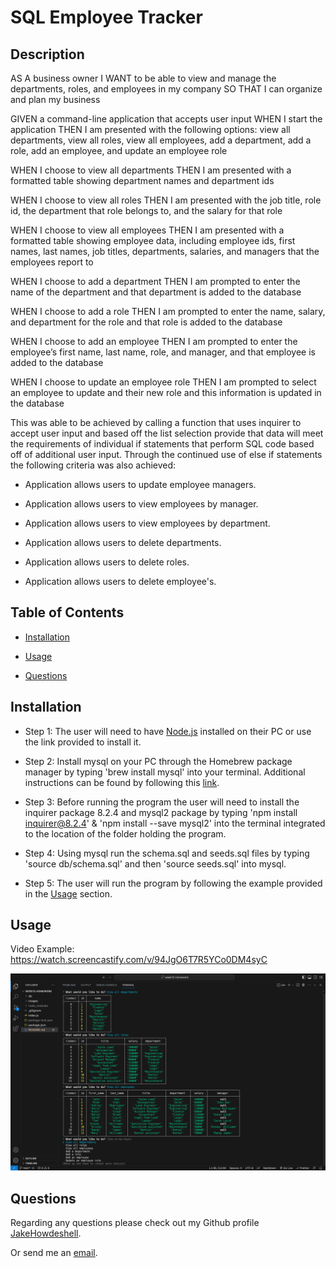 # SQL Employee Tracker

## Description

AS A business owner
I WANT to be able to view and manage the departments, roles, and employees in my company
SO THAT I can organize and plan my business

GIVEN a command-line application that accepts user input
WHEN I start the application
THEN I am presented with the following options: view all departments, view all roles, view all
employees, add a department, add a role, add an employee, and update an employee role

WHEN I choose to view all departments
THEN I am presented with a formatted table showing department names and department ids

WHEN I choose to view all roles
THEN I am presented with the job title, role id, the department that role belongs to, and the salary for that role

WHEN I choose to view all employees
THEN I am presented with a formatted table showing employee data, including employee ids, first names, last names, job titles, departments, salaries, and managers that the employees report to

WHEN I choose to add a department
THEN I am prompted to enter the name of the department and that department is added to the database

WHEN I choose to add a role
THEN I am prompted to enter the name, salary, and department for the role and that role is added to the database

WHEN I choose to add an employee
THEN I am prompted to enter the employee’s first name, last name, role, and manager, and that employee is added to the database

WHEN I choose to update an employee role
THEN I am prompted to select an employee to update and their new role and this information is updated in the database

This was able to be achieved by calling a function that uses inquirer to accept user input and based off the list selection provide that data will meet the requirements of individual if statements that perform SQL code based off of additional user input. Through the continued use of else if statements the following criteria was also achieved:

- Application allows users to update employee managers.

- Application allows users to view employees by manager.

- Application allows users to view employees by department.

- Application allows users to delete departments.

- Application allows users to delete roles.

- Application allows users to delete employee's.

## Table of Contents

- [Installation](#installation)

- [Usage](#usage)

- [Questions](#questions)

## Installation

- Step 1: The user will need to have [Node.js](https://nodejs.org/en/download) installed on their PC or use the link provided to install it.

- Step 2: Install mysql on your PC through the Homebrew package manager by typing 'brew install mysql' into your terminal. Additional instructions can be found by following this [link](https://coding-boot-camp.github.io/full-stack/mysql/mysql-installation-guide).

- Step 3: Before running the program the user will need to install the inquirer package 8.2.4 and mysql2 package by typing 'npm install inquirer@8.2.4' & 'npm install --save mysql2' into the terminal integrated to the location of the folder holding the program.

- Step 4: Using mysql run the schema.sql and seeds.sql files by typing 'source db/schema.sql' and then 'source seeds.sql' into mysql.

- Step 5: The user will run the program by following the example provided in the [Usage](#usage) section.

## Usage

Video Example: https://watch.screencastify.com/v/94JgO6T7R5YCo0DM4syC

![Screenshot](images/Screenshot.png)

## Questions

Regarding any questions please check out my Github profile [JakeHowdeshell](https://github.com/JakeHowdeshell/node.js-readme-generator/tree/main).

Or send me an [email](mailto:Jakehowdy@gmail.com).